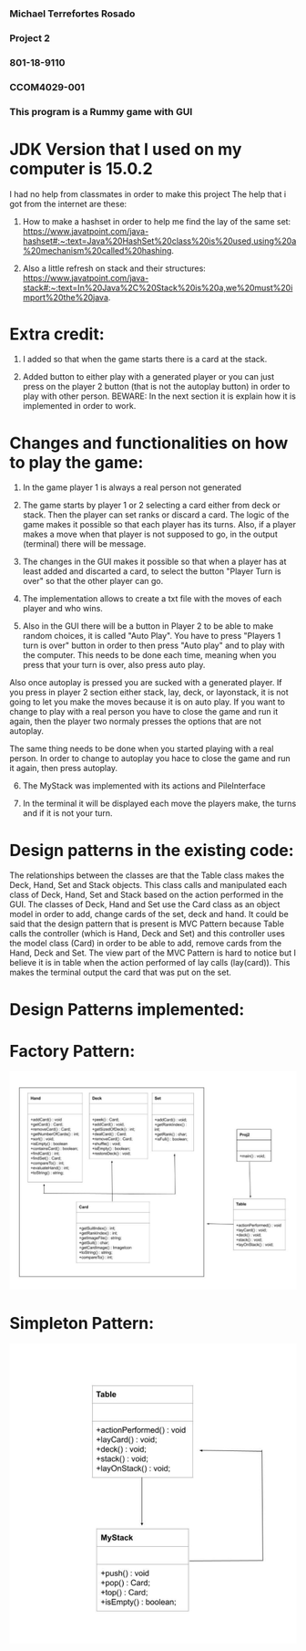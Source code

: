 ### Michael Terrefortes Rosado
### Project 2
### 801-18-9110
### CCOM4029-001
### This program is a Rummy game with GUI

# JDK Version that I used on my computer is 15.0.2


I had no help from classmates in order to make this project
The help that i got from the internet are these:

1. How to make a hashset in order to help me find the lay of the same set:
https://www.javatpoint.com/java-hashset#:~:text=Java%20HashSet%20class%20is%20used,using%20a%20mechanism%20called%20hashing.

2. Also a little refresh on stack and their structures:
https://www.javatpoint.com/java-stack#:~:text=In%20Java%2C%20Stack%20is%20a,we%20must%20import%20the%20java.


# Extra credit:

1. I added so that when the game starts there is a card at the stack.

2. Added button to either play with a generated player or you can just press on the player 2 button 
(that is not the autoplay button) in order to play with other person. BEWARE: In the next section it
is explain how it is implemented in order to work.


# Changes and functionalities on how to play the game:

1. In the game player 1 is always a real person not generated 

2. The game starts by player 1 or 2 selecting a card either from deck or stack. 
Then the player can set ranks or discard a card. The logic of the game makes it possible
so that each player has its turns. Also, if a player makes a move when that player is not
supposed to go, in the output (terminal) there will be message. 

3. The changes in the GUI makes it possible so that when a player has at least added and discarted a card,
to select the button "Player Turn is over" so that the other player can go. 

4. The implementation allows to create a txt file with the moves of each player and who wins. 

5. Also in the GUI there will be a button in Player 2 to be able to make random choices, it
is called "Auto Play". You have to press "Players 1 turn is over" button in order to then press 
"Auto play" and to play with the computer. This needs to be done each time, meaning when you press
that your turn is over, also press auto play. 
    
Also once autoplay is pressed you are sucked with a generated
player. If you press in player 2 section either stack, lay, deck, or layonstack, it is not going to let you
make the moves because it is on auto play. If you want to change to play with a real person you have to close the 
game and run it again, then the player two normaly presses the options that are not autoplay.

The same thing needs to be done when you started playing with a real person. In order to change to autoplay you hace to
close the game and run it again, then press autoplay. 

6. The MyStack was implemented with its actions and PileInterface

7. In the terminal it will be displayed each move the players make, the turns and if it is not your turn. 


# Design patterns in the existing code:

The relationships between the classes are that the Table class makes the Deck, Hand, Set and Stack objects. 
This class calls and manipulated each class of Deck, Hand, Set and Stack based on the action performed in the GUI. 
The classes of Deck, Hand and Set use the Card class as an object model in order to add, change cards of the set, deck and hand. 
It could be said that the design pattern that is present is MVC Pattern because Table calls the controller (which is Hand, Deck and Set) 
and this controller uses the model class Card) in order to be able to add, remove cards from the Hand, Deck and Set. The view part of 
the MVC Pattern is hard to notice but I believe it is in table when the action performed of lay calls (lay(card)). This makes the 
terminal output the card that was put on the set.


# Design Patterns implemented:
    
    
# Factory Pattern:
    
![picture](images/factory.png)


# Simpleton Pattern:

![picture](images/simpleton.png)
    
    
    
